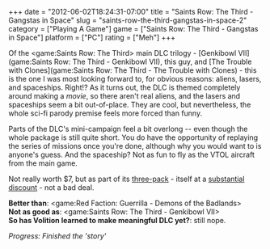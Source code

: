 +++
date = "2012-06-02T18:24:31-07:00"
title = "Saints Row: The Third - Gangstas in Space"
slug = "saints-row-the-third-gangstas-in-space-2"
category = ["Playing A Game"]
game = ["Saints Row: The Third - Gangstas in Space"]
platform = ["PC"]
rating = ["Meh"]
+++

Of the <game:Saints Row: The Third> main DLC trilogy - [Genkibowl VII](game:Saints Row: The Third - Genkibowl VII), this guy, and [The Trouble with Clones](game:Saints Row: The Third - The Trouble with Clones) - this is the one I was most looking forward to, for obvious reasons: aliens, lasers, and spaceships.  Right!?  As it turns out, the DLC is themed completely around making a <i>movie</i>, so there aren't real aliens, and the lasers and spaceships seem a bit out-of-place.  They are cool, but nevertheless, the whole sci-fi parody premise feels more forced than funny.

Parts of the DLC's mini-campaign feel a bit overlong -- even though the whole package is still quite short.  You do have the opportunity of replaying the series of missions once you're done, although why you would want to is anyone's guess.  And the spaceship?  Not as fun to fly as the VTOL aircraft from the main game.

Not really worth $7, but as part of its <a href="http://store.steampowered.com/app/901805/">three-pack</a> - itself at a <a href="http://store.steampowered.com/news/8108/">substantial discount</a> - not a bad deal.

<b>Better than</b>: <game:Red Faction: Guerrilla - Demons of the Badlands>  
<b>Not as good as</b>: <game:Saints Row: The Third - Genkibowl VII>  
<b>So has Volition learned to make meaningful DLC yet?</b>: still nope.

<i>Progress: Finished the 'story'</i>